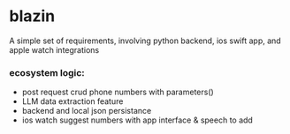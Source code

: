 # blazin

A simple set of requirements, involving python backend, ios swift app, and apple watch integrations

### ecosystem logic:
- post request crud phone numbers with parameters()
- LLM data extraction feature
- backend and local json persistance
- ios watch suggest numbers with app interface & speech to add 
